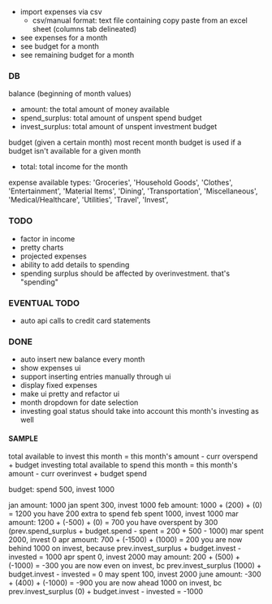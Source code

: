 - import expenses via csv
  - csv/manual format: text file containing copy paste from an excel sheet (columns tab delineated)
- see expenses for a month
- see budget for a month
- see remaining budget for a month


### DB

balance (beginning of month values)
- amount: the total amount of money available
- spend_surplus: total amount of unspent spend budget
- invest_surplus: total amount of unspent investment budget

budget (given a certain month)
most recent month budget is used if a budget isn't available for a given month
- total: total income for the month

expense
available types:
'Groceries',
'Household Goods',
'Clothes',
'Entertainment',
'Material Items',
'Dining',
'Transportation',
'Miscellaneous',
'Medical/Healthcare',
'Utilities',
'Travel',
'Invest',

### TODO
- factor in income
- pretty charts
- projected expenses
- ability to add details to spending
- spending surplus should be affected by overinvestment. that's "spending"

### EVENTUAL TODO
- auto api calls to credit card statements

### DONE
- auto insert new balance every month
- show expenses ui
- support inserting entries manually through ui
- display fixed expenses
- make ui pretty and refactor ui
- month dropdown for date selection
- investing goal status should take into account this month's investing as well


#### SAMPLE
total available to invest this month = this month's amount - curr overspend + budget investing
total available to spend this month = this month's amount - curr overinvest + budget spend

budget: spend 500, invest 1000

jan amount: 1000
jan spent 300, invest 1000
feb amount: 1000 + (200) + (0) = 1200 you have 200 extra to spend
feb spent 1000, invest 1000
mar amount: 1200 + (-500) + (0) = 700 you have overspent by 300 (prev.spend_surplus + budget.spend - spent = 200 + 500 - 1000)
mar spent 2000, invest 0
apr amount: 700 + (-1500) + (1000) = 200 you are now behind 1000 on invest, because prev.invest_surplus + budget.invest - invested = 1000
apr spent 0, invest 2000
may amount: 200 + (500) + (-1000) = -300 you are now even on invest, bc prev.invest_surplus (1000) + budget.invest - invested = 0
may spent 100, invest 2000
june amount: -300 + (400) + (-1000) = -900 you are now ahead 1000 on invest, bc prev.invest_surplus (0) + budget.invest - invested = -1000